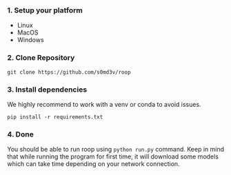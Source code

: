 ### 1. Setup your platform

- Linux
- MacOS
- Windows

### 2. Clone Repository

```
git clone https://github.com/s0md3v/roop
```

### 3. Install dependencies

We highly recommend to work with a venv or conda to avoid issues.

```
pip install -r requirements.txt
```

### 4. Done

You should be able to run roop using `python run.py` command. Keep in mind that while running the program for first time, it will download some models which can take time depending on your network connection.
